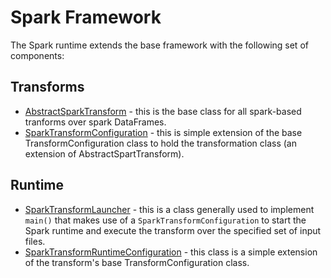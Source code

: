 # Spark Framework 
The Spark runtime extends the base framework with the following set of components:

## Transforms

* [AbstractSparkTransform](../spark/src/data_processing_spark/runtime/spark/spark_transform.py) - this
  is the base class for all spark-based tranforms over spark DataFrames.
* [SparkTransformConfiguration](../spark/src/data_processing_spark/runtime/spark/spark_transform_config.py) - this
  is simple extension of the base  TransformConfiguration class to hold the transformation class
  (an extension of AbstractSpartTransform).

## Runtime

* [SparkTransformLauncher](../spark/src/data_processing_spark/runtime/spark/spark_launcher.py) - this is a 
class generally used to implement `main()` that makes use of a `SparkTransformConfiguration` to 
start the Spark runtime and execute the transform over the specified set of input files.
* [SparkTransformRuntimeConfiguration](../spark/src/data_processing_spark/runtime/spark/runtime_config.py) - this 
class is a simple extension of the transform's base TransformConfiguration class. 
